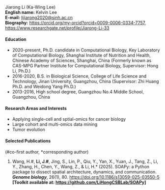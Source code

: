Jiarong Li (Ka-Wing Lee)  
__English name:__ Kelvin Lee  
__E-mail:__ lijiarong2020@sinh.ac.cn  
__Biography:__ https://orcid.org/my-orcid?orcid=0009-0006-0334-7757, https://www.researchgate.net/profile/Jiarong-Li-33  

#### Education
+ 2020-present, Ph.D. candidate in Computational Biology, Key Laboratory of Computational Biology, Shanghai Institute of Nutrition and Health, Chinese Academy of Sciences, Shanghai, China (Formerly known as CAS-MPG Partner Institute for Computational Biology, Supervisor: Hong Li, Ph.D.)  
+ 2016-2020, B.S. in Biological Science, College of Life Science and Technology, Jinan University, Guangzhou, China (Supervisor: Zhi Huang Ph.D. and Weidong Yang Ph.D.)  
+ 2013-2016, High school degree, Guangzhou No.4 Middle School, Guangzhou, China

#### Research Areas and Interests  
+ Applying single-cell and sptial-omics for cancer biology  
+ Large cohort and multi-omics data mining  
+ Tumor evolution  

#### Selected Publications  
(#co-first author, *corresponding author)  
1. Wang, H.#, __Li, J.#__, Jing, S., Lin, P., Qiu, Y., Yan, X., Yuan, J., Tang, Z., Li, Y., Zhang, H., Chen, Y., Wang, Z., & Li, H.* (2025). SOAPy: a Python package to dissect spatial architecture, dynamics, and communication. __*Genome biology*__, 26(1), 80. https://doi.org/10.1186/s13059-025-03550-5 __[Toolkit available at: https://github.com/LiHongCSBLab/SOAPy]__  
